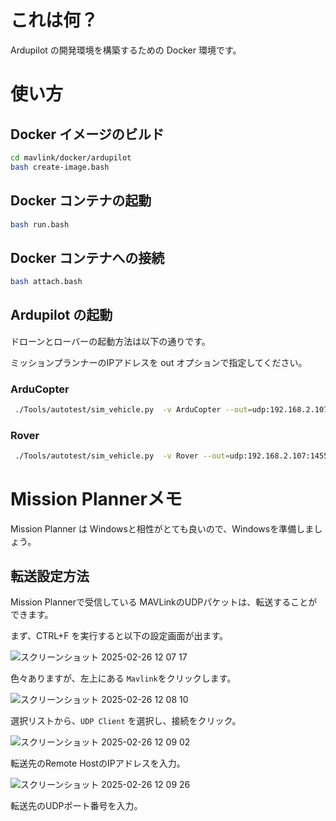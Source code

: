 # これは何？

Ardupilot の開発環境を構築するための Docker 環境です。

# 使い方

## Docker イメージのビルド

```bash
cd mavlink/docker/ardupilot
bash create-image.bash
```

## Docker コンテナの起動

```bash
bash run.bash
```

## Docker コンテナへの接続

```bash
bash attach.bash
```

## Ardupilot の起動

ドローンとローバーの起動方法は以下の通りです。

ミッションプランナーのIPアドレスを out オプションで指定してください。

### ArduCopter

```bash
 ./Tools/autotest/sim_vehicle.py  -v ArduCopter --out=udp:192.168.2.107:14550
```

### Rover

```bash
 ./Tools/autotest/sim_vehicle.py  -v Rover --out=udp:192.168.2.107:14550
```

# Mission Plannerメモ

Mission Planner は Windowsと相性がとても良いので、Windowsを準備しましょう。

## 転送設定方法

Mission Plannerで受信している MAVLinkのUDPパケットは、転送することができます。

まず、CTRL+F を実行すると以下の設定画面が出ます。

![スクリーンショット 2025-02-26 12 07 17](https://github.com/user-attachments/assets/91469353-a403-43f4-b3f1-77482f8bc974)

色々ありますが、左上にある `Mavlink`をクリックします。

![スクリーンショット 2025-02-26 12 08 10](https://github.com/user-attachments/assets/e303826b-109e-4333-bbe8-fbe4e7021a84)

選択リストから、`UDP Client` を選択し、接続をクリック。

![スクリーンショット 2025-02-26 12 09 02](https://github.com/user-attachments/assets/2c0139f7-f7c7-4dad-af0d-ed5ef29a78c1)

転送先のRemote HostのIPアドレスを入力。

![スクリーンショット 2025-02-26 12 09 26](https://github.com/user-attachments/assets/0ae4af96-e34a-4cc1-a880-9802fda3d132)

転送先のUDPポート番号を入力。



